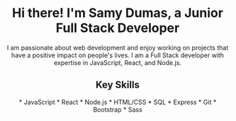 <h1 align="center" >Hi there! I'm Samy Dumas, a Junior Full Stack Developer</h1>

<p align="center"> I am passionate about web development and enjoy working on projects that have a positive impact on people's lives. I am a Full Stack developer with expertise in JavaScript, React, and Node.js.</p>

<h2 align="center">Key Skills</h2>

<div align="center">
* JavaScript
* React
* Node.js
* HTML/CSS
* SQL
* Express
* Git
* Bootstrap
* Sass
</div>
